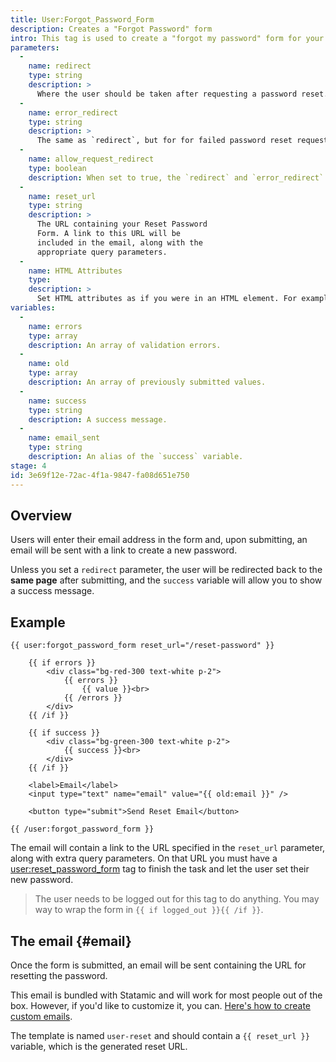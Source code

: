 ```yaml
---
title: User:Forgot_Password_Form
description: Creates a "Forgot Password" form
intro: This tag is used to create a "forgot my password" form for your users.
parameters:
  -
    name: redirect
    type: string
    description: >
      Where the user should be taken after requesting a password reset.
  -
    name: error_redirect
    type: string
    description: >
      The same as `redirect`, but for for failed password reset requests.
  -
    name: allow_request_redirect
    type: boolean
    description: When set to true, the `redirect` and `error_redirect` parameters will get overridden by `redirect` and `error_redirect` query parameters in the URL.
  -
    name: reset_url
    type: string
    description: >
      The URL containing your Reset Password
      Form. A link to this URL will be
      included in the email, along with the
      appropriate query parameters.
  -
    name: HTML Attributes
    type:
    description: >
      Set HTML attributes as if you were in an HTML element. For example, `class="required" id="registration-form"`.
variables:
  -
    name: errors
    type: array
    description: An array of validation errors.
  -
    name: old
    type: array
    description: An array of previously submitted values.
  -
    name: success
    type: string
    description: A success message.
  -
    name: email_sent
    type: string
    description: An alias of the `success` variable.
stage: 4
id: 3e69f12e-72ac-4f1a-9847-fa08d651e750
---
```

## Overview

Users will enter their email address in the form and, upon submitting, an email will be sent with a link to create a new password.

Unless you set a `redirect` parameter, the user will be redirected back to the **same page** after submitting, and the `success` variable will allow you to show a success message.

## Example

```
{{ user:forgot_password_form reset_url="/reset-password" }}

    {{ if errors }}
        <div class="bg-red-300 text-white p-2">
            {{ errors }}
                {{ value }}<br>
            {{ /errors }}
        </div>
    {{ /if }}

    {{ if success }}
        <div class="bg-green-300 text-white p-2">
            {{ success }}<br>
        </div>
    {{ /if }}

    <label>Email</label>
    <input type="text" name="email" value="{{ old:email }}" />

    <button type="submit">Send Reset Email</button>

{{ /user:forgot_password_form }}
```

The email will contain a link to the URL specified in the `reset_url` parameter, along with extra query parameters. On that URL you must have a [user:reset_password_form](/tags/user-reset_password_form) tag to finish the task and let the user set their new password.

> The user needs to be logged out for this tag to do anything. You may way to wrap the form in `{{ if logged_out }}{{ /if }}`.

## The email {#email}

Once the form is submitted, an email will be sent containing the URL for resetting the password.

This email is bundled with Statamic and will work for most people out of the box. However, if you'd like to customize it, you can. [Here's how to create custom emails][custom-emails].

The template is named `user-reset` and should contain a `{{ reset_url }}` variable, which is the generated reset URL.

[custom-emails]: /knowledge-base/emails#templates
